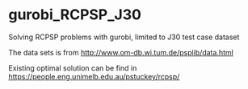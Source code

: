 # gurobi_RCPSP_J30

Solving RCPSP problems with gurobi, limited to J30 test case dataset

The data sets is from  http://www.om-db.wi.tum.de/psplib/data.html

Existing optimal solution can be find in  https://people.eng.unimelb.edu.au/pstuckey/rcpsp/

